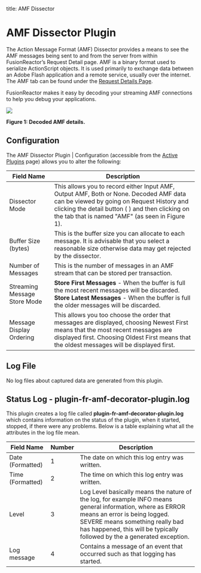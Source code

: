 title: AMF Dissector
# AMF Dissector Plugin

The Action Message Format (AMF) Dissector provides a means to see the
AMF messages being sent to and from the server from within
FusionReactor’s Request Detail page. AMF is a binary format used to
serialize ActionScript objects. It is used primarily to exchange data
between an Adobe Flash application and a remote service, usually over
the internet. The AMF tab can be found under the [Request Details Page](/frdocs/Data-insights/Features/Requests/Request-Details/).

FusionReactor makes it easy by decoding your streaming AMF connections
to help you debug your applications.

![](/frdocs/attachments/245547840/245547850.png)

**Figure 1: Decoded AMF details.**

## Configuration


The AMF Dissector Plugin | Configuration (accessible from the [Active
Plugins](Overview.md#active-plugins) page) allows you to alter the
following:

|Field Name|Description|
|--- |--- |
|Dissector Mode|This allows you to record either Input AMF, Output AMF, Both or None. Decoded AMF data can be viewed by going on Request History and clicking the detail button (  ) and then clicking on the tab that is named "AMF" (as seen in Figure 1).|
|Buffer Size (bytes)|This is the buffer size you can allocate to each message. It is advisable that you select a reasonable size otherwise data may get rejected by the dissector.|
|Number of Messages|This is the number of messages in an AMF stream that can be stored per transaction.|
|Streaming Message Store Mode|**Store First Messages** - When the buffer is full the most recent messages will be discarded.<br>**Store Latest Messages** - When the buffer is full the older messages will be discarded.|
|Message Display Ordering|This allows you too choose the order that messages are displayed, choosing Newest First means that the most recent messages are displayed first. Choosing Oldest First means that the oldest messages will be displayed first.|


## Log File

No log files about captured data are generated from this plugin.

## Status Log - plugin-fr-amf-decorator-plugin.log

This plugin creates a log file called
**plugin-fr-amf-decorator-plugin.log** which contains information on the
status of the plugin, when it started, stopped, if there were any
problems. Below is a table explaining what all the attributes in the log
file mean.

|Field Name|Number|Description|
|--- |--- |--- |
|Date (Formatted)|1|The date on which this log entry was written.|
|Time (Formatted)|2|The time on which this log entry was written.|
|Level|3|Log Level basically means the nature of the log, for example INFO means general information, where as ERROR means an error is being logged. SEVERE means something really bad has happened, this will be typically followed by the a generated exception.|
|Log message|4|Contains a message of an event that occurred such as that logging has started.|
